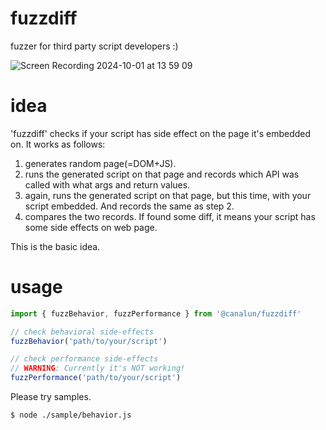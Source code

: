 # fuzzdiff 
fuzzer for third party script developers :)

![Screen Recording 2024-10-01 at 13 59 09](https://github.com/user-attachments/assets/2b113870-3536-45f2-ac45-ec1caf83c4d1)

# idea

'fuzzdiff' checks if your script has side effect on the page it's embedded on.
It works as follows:

1. generates random page(=DOM+JS).
2. runs the generated script on that page and records which API was called with what args and return values.
3. again, runs the generated script on that page, but this time, with your script embedded. And records the same as step 2.
4. compares the two records. If found some diff, it means your script has some side effects on web page.

This is the basic idea.

# usage

```js
import { fuzzBehavior, fuzzPerformance } from '@canalun/fuzzdiff'

// check behavioral side-effects
fuzzBehavior('path/to/your/script')

// check performance side-effects
// WARNING: Currently it's NOT working!
fuzzPerformance('path/to/your/script')
```

Please try samples.
```bash
$ node ./sample/behavior.js
```
